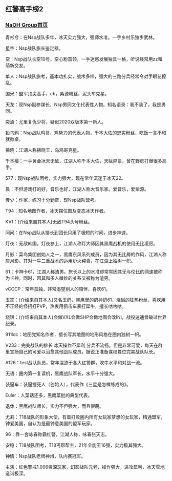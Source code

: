 ## 红警高手榜2

### [NaOH Group首页](index.md)

青衫兮：在Nsp战队多年，冰天实力强大，强师水准。一手乡村乐独步武林。

星空：Nsp战队旅长鉴定器。

空：Nsp战队长空10号，空心粉首领，一手迷惑发展独具一格，听说经常用zz和萌新交友。

单人：Nsp战队旅考，基本功扎实，战术多样，强大的三路分兵经常令对手眼花撩乱。

国米：盟军顶尖高手，cb，紫源粉丝，泥头车克星。

天龙：现Nsp副参谋长，Nsp男同文化代表性人物。知名语录：我不装了，我是男同。

奕涵：尤里复仇少将，疑似2020双版本第一新人。

铅乌鸦：Nsp战队鸡哥，鸡势力的代表人物，千本大佐的忠实粉丝，吃饭一言不和就掀桌。

拂晓：江湖人称拂晓王，乌鸡哥克星。

千本樱：一手黄金冰天无敌，江湖人称千本大佐，天赋异禀，曾在野房打爆很多高手。

577：现Nsp战队团考，实力强大，现在常年沉迷于冰天22。

晨：不但游戏打的好，音乐也好，江湖人称大音乐家。爱音乐，爱紫源。

传少：作家，练习十分勤奋，现Nsp战队营考。

T94：知名地图作者，冰天摆位图及变态冰天作者。

KV1：(介绍来自其本人)无敌T94头号粉丝。

问问：在Nsp战队从排长到团长只用了极短的时间，进步神速。

灯夜：无敌韩国，灯夜参上，江湖人称灯大师因其黑鹰战机的使用无比凌厉。

月影：菜鸟集团创始人之一，黑鹰东风系列成员，因为其无比屑的作风，江湖人称屑月影。其对一牛二重战术的运用炉火纯青，在江湖上独树一帜。

61：卡神卡61，江湖人称渣男。旅长以上的水准却常常因其无与伦比的网速被称为卡神。同时，因其和多人微妙的关系又被称为渣男。

vCCCP：常年孤独，非常渴望别人的陪伴，喜欢61。

玉笙：(介绍来自其本人)又名玉鸽，黑鹰里的鸽神鸽61，烧碱的狂热粉丝，喜欢用不正经的怪招打PVP，热衷用狙击车暴打犀牛，擅长咕咕咕。

烧饼：(介绍来自其本人)会做VXL会做SHP会做地图会改INI，战役速通曾破过世界纪录。

911ldc：地图党知名作者，擅长写其地图的地形风格在圈内独树一帜。

V233：完美战队的排长 冰天操作不犀利 分兵不流畅，但是非常可爱，每天在群里宣扬自己的可爱以治愈其他战队成员，据说正准备谋权篡位完美战队队长。

A126：test战队队员，常年混迹于各大红警群，吹牛水平和对战一流。

无语：圈内第一复读机，黑鹰战队军长，水平十分强大。

装逼车：装逼撞死人（创始人），代表作《三星是怎样练成的》。

Euler：人菜话还多，黑鹰菜批的典型代表。

退休：黑鹰战队师长，实力不但强大，而且很萌。

尤莉：T18战队的形象大使，有着打败圈内所有女玩家梦想的女玩家，精通盟军，钟爱美国，自认为是最钟意美国的盟军玩家。

96：靠一套咏春称霸红警，江湖人称，咏春张天志。

安稳：T18战队团考，T18丐帮帮主，21年全能王16强，实力极其强大。

钟情：Nsp战队老牌神州，队内赛冠军。

主演：红色警戒1.006资深玩家，幻影战队元老，操作强大，进攻犀利，冰天雪地造诣极深。
